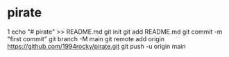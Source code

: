 # pirate
1
echo "# pirate" >> README.md
git init
git add README.md
git commit -m "first commit"
git branch -M main
git remote add origin https://github.com/1994rocky/pirate.git
git push -u origin main
